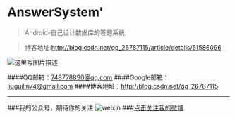 # AnswerSystem'

>Android-自己设计数据库的答题系统

>博客地址:http://blog.csdn.net/qq_26787115/article/details/51586096



![这里写图片描述](http://img.blog.csdn.net/20160604233854533)


####QQ邮箱：748778890@qq.com
####Google邮箱：liuguilin74@gmail.com
####博客地址：http://blog.csdn.net/qq_26787115

---
###我的公众号，期待你的关注
![weixin](http://img.blog.csdn.net/20160108203741937)
###[点击关注我的微博](http://weibo.com/Glorystys)

